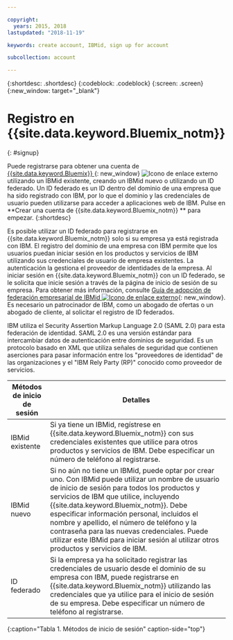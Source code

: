 ```yaml
---

copyright:
  years: 2015, 2018
lastupdated: "2018-11-19"

keywords: create account, IBMid, sign up for account

subcollection: account

---
```


{:shortdesc: .shortdesc}
{:codeblock: .codeblock}
{:screen: .screen}
{:new_window: target="_blank"}


# Registro en {{site.data.keyword.Bluemix_notm}}
{: #signup}

Puede registrarse para obtener una cuenta de [{{site.data.keyword.Bluemix}} ](https://cloud.ibm.com){: new_window} ![Icono de enlace externo](../icons/launch-glyph.svg "Icono de enlace externo") utilizando un IBMid existente, creando un IBMid nuevo o utilizando un ID federado. Un ID federado es un ID dentro del dominio de una empresa que ha sido registrado con IBM, por lo que el dominio y las credenciales de usuario pueden utilizarse para acceder a aplicaciones web de IBM. Pulse en **Crear una cuenta de {{site.data.keyword.Bluemix_notm}} ** para empezar.
{:shortdesc}

Es posible utilizar un ID federado para registrarse en {{site.data.keyword.Bluemix_notm}} solo si su empresa ya está registrada con IBM. El registro del dominio de una empresa con IBM permite que los usuarios puedan iniciar sesión en los productos y servicios de IBM utilizando sus credenciales de usuario de empresa existentes. La autenticación la gestiona el proveedor de identidades de la empresa. Al iniciar sesión en
{{site.data.keyword.Bluemix_notm}} con un ID federado, se le solicita que inicie sesión a través de la página de inicio de sesión de su empresa. Para obtener más información, consulte [Guía de adopción de federación empresarial de IBMid ![Icono de enlace externo](../icons/launch-glyph.svg)](https://ibm.box.com/v/IBMid-Federation-Guide){: new_window}. Es necesario un patrocinador de IBM, como un abogado de ofertas o un abogado de cliente, al solicitar el registro de ID federados.

IBM utiliza el Security Assertion Markup Language 2.0 (SAML 2.0) para esta federación de identidad. SAML 2.0 es una versión estándar para intercambiar datos de autenticación entre dominios de seguridad. Es un protocolo basado en XML que utiliza señales de seguridad que contienen aserciones para pasar información entre los "proveedores de identidad" de las organizaciones y el "IBM Rely Party (RP)" conocido como proveedor de servicios.

| Métodos de inicio de sesión | Detalles |    
|-----------------|---------|
|IBMid existente   | Si ya tiene un IBMid, regístrese en {{site.data.keyword.Bluemix_notm}} con sus credenciales existentes que utilice para otros productos y servicios de IBM. Debe especificar un número de teléfono al registrarse. |
|IBMid nuevo        | Si no aún no tiene un IBMid, puede optar por crear uno. Con IBMid puede utilizar un nombre de usuario de inicio de sesión para todos los productos y servicios de IBM que utilice, incluyendo {{site.data.keyword.Bluemix_notm}}. Debe especificar información personal, incluidos el nombre y apellido, el número de teléfono y la contraseña para las nuevas credenciales. Puede utilizar este IBMid para iniciar sesión al utilizar otros productos y servicios de IBM.  |
|ID federado     | Si la empresa ya ha solicitado registrar las credenciales de usuario desde el dominio de su empresa con IBM, puede registrarse en {{site.data.keyword.Bluemix_notm}} utilizando las credenciales que ya utilice para el inicio de sesión de su empresa. Debe especificar un número de teléfono al registrarse. |
{:caption="Tabla 1. Métodos de inicio de sesión" caption-side="top"}
